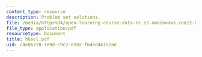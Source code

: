 ```yaml
---
content_type: resource
description: Problem set solutions.
file: /media/https%3A/open-learning-course-data-rc.s3.amazonaws.com/2-008-design-and-manufacturing-ii-spring-2003/c4e867281e9dc9c2e592f64ed46157ae_h6sol.pdf
file_type: application/pdf
resourcetype: Document
title: h6sol.pdf
uid: c4e86728-1e9d-c9c2-e592-f64ed46157ae
---
```


